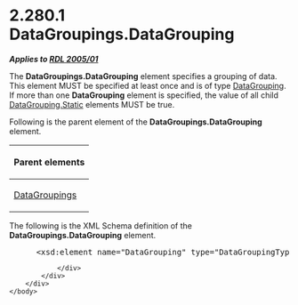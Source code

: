 <html dir="LTR" xmlns:mshelp="http://msdn.microsoft.com/mshelp" xmlns:ddue="http://ddue.schemas.microsoft.com/authoring/2003/5" xmlns:xlink="http://www.w3.org/1999/xlink" xmlns:tool="http://www.microsoft.com/tooltip">
    <head>
        <meta http-equiv="Content-Type" content="text/html; CHARSET=utf-8"></meta>
        <meta name="save" content="history"></meta>
        <title>2.280.1 DataGroupings.DataGrouping</title>
        <xml>
            <mshelp:toctitle title="2.280.1 DataGroupings.DataGrouping"></mshelp:toctitle>
            <mshelp:rltitle title="[MS-RDL]: DataGroupings.DataGrouping"></mshelp:rltitle>
            <mshelp:keyword index="A" term="2268187d-b4d9-4a12-81a8-35225cb18743"></mshelp:keyword>
            <mshelp:attr name="DCSext.ContentType" value="open specification"></mshelp:attr>
            <mshelp:attr name="AssetID" value="2268187d-b4d9-4a12-81a8-35225cb18743"></mshelp:attr>
            <mshelp:attr name="TopicType" value="kbRef"></mshelp:attr>
            <mshelp:attr name="DCSext.Title" value="[MS-RDL]: DataGroupings.DataGrouping" />
        </xml>
    </head>
    <body>
        <div id="header">
            <h1 class="heading">2.280.1 DataGroupings.DataGrouping</h1>
        </div>
        <div id="mainSection">
            <div id="mainBody">
                <div id="allHistory" class="saveHistory"></div>
                <div id="sectionSection0" class="section" name="collapseableSection">
                    

<p><b><i>Applies to </i></b><a href="3ebe2912-4958-4832-b391-cad1f5e13338.html"><b><i>RDL 2005/01</i></b></a></p>

<p>The <b>DataGroupings.DataGrouping</b> element specifies a
grouping of data. This element MUST be specified at least once and is of type <a href="824fc1fa-9258-4ee2-80a0-db64f7200b13.html">DataGrouping</a>. If more than
one <b>DataGrouping</b> element is specified, the value of all child <a href="d5d3cf4e-c595-44fb-a18d-4a44916ac1e0.html">DataGrouping.Static</a>
elements MUST be true.</p>

<p>Following is the parent element of the <b>DataGroupings.DataGrouping</b>
element. </p>

<table>
 <thead>
  <tr>
   <th>
   <p>Parent elements</p>
   </th>
  </tr>
 </thead>
 <tr>
  <td>
  <p><a href="e1d5ff30-dca9-4c0a-890f-61e7acd09688.html">DataGroupings</a></p>
  </td>
 </tr>
</table>

<p>The following is the XML Schema definition of the <b>DataGroupings.DataGrouping</b>
element.</p>

<dl>
<dd>
<div><pre> &lt;xsd:element name=&quot;DataGrouping&quot; type=&quot;DataGroupingType&quot; maxOccurs=&quot;unbounded&quot; /&gt;
</pre></div>
</dd></dl>


                </div>
            </div>
        </div>
    </body>
</html>